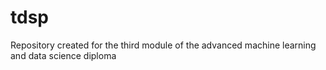 # tdsp
Repository created for the third module of the advanced machine learning and data science diploma
